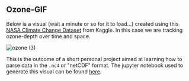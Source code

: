 ## Ozone-GIF

Below is a visual (wait a minute or so for it to load...) created using this [NASA Climate Change Dataset](https://www.kaggle.com/code/brsdincer/netcdf-information-and-analysis-climate-change/data) from Kaggle. In this case we are tracking ozone-depth over time and space.


![ozone (3)](https://user-images.githubusercontent.com/24558325/172584895-6d483f3f-8783-4b29-9fae-e0a25fceb642.gif)


This is the outcome of a short personal project aimed at learning how to parse data in the `.nc4` or "netCDF" format. The jupyter notebook used to generate this visual can be found [here](https://github.com/Lewington-pitsos/3d-ozone/blob/gh-pages/netcdf-information-and-analysis-climate-change.ipynb). 
